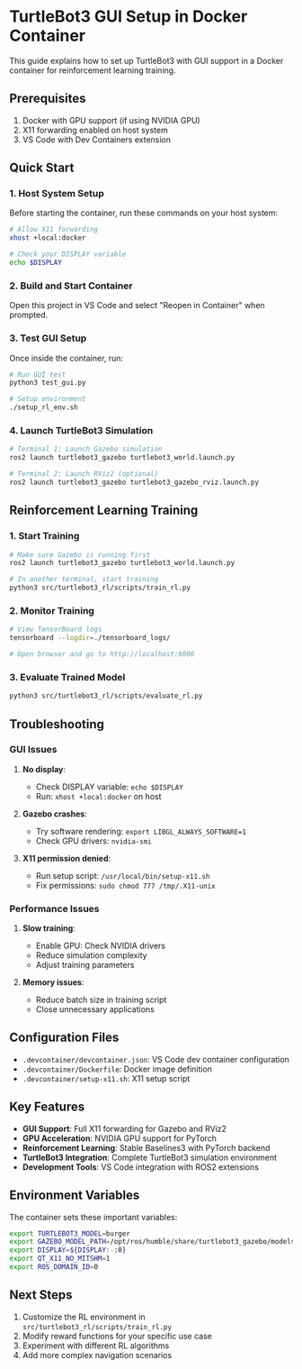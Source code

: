 # TurtleBot3 GUI Setup in Docker Container

This guide explains how to set up TurtleBot3 with GUI support in a Docker container for reinforcement learning training.

## Prerequisites

1. Docker with GPU support (if using NVIDIA GPU)
2. X11 forwarding enabled on host system
3. VS Code with Dev Containers extension

## Quick Start

### 1. Host System Setup

Before starting the container, run these commands on your host system:

```bash
# Allow X11 forwarding
xhost +local:docker

# Check your DISPLAY variable
echo $DISPLAY
```

### 2. Build and Start Container

Open this project in VS Code and select "Reopen in Container" when prompted.

### 3. Test GUI Setup

Once inside the container, run:

```bash
# Run GUI test
python3 test_gui.py

# Setup environment
./setup_rl_env.sh
```

### 4. Launch TurtleBot3 Simulation

```bash
# Terminal 1: Launch Gazebo simulation
ros2 launch turtlebot3_gazebo turtlebot3_world.launch.py

# Terminal 2: Launch RViz2 (optional)
ros2 launch turtlebot3_gazebo turtlebot3_gazebo_rviz.launch.py
```

## Reinforcement Learning Training

### 1. Start Training

```bash
# Make sure Gazebo is running first
ros2 launch turtlebot3_gazebo turtlebot3_world.launch.py

# In another terminal, start training
python3 src/turtlebot3_rl/scripts/train_rl.py
```

### 2. Monitor Training

```bash
# View TensorBoard logs
tensorboard --logdir=./tensorboard_logs/

# Open browser and go to http://localhost:6006
```

### 3. Evaluate Trained Model

```bash
python3 src/turtlebot3_rl/scripts/evaluate_rl.py
```

## Troubleshooting

### GUI Issues

1. **No display**: 
   - Check DISPLAY variable: `echo $DISPLAY`
   - Run: `xhost +local:docker` on host

2. **Gazebo crashes**:
   - Try software rendering: `export LIBGL_ALWAYS_SOFTWARE=1`
   - Check GPU drivers: `nvidia-smi`

3. **X11 permission denied**:
   - Run setup script: `/usr/local/bin/setup-x11.sh`
   - Fix permissions: `sudo chmod 777 /tmp/.X11-unix`

### Performance Issues

1. **Slow training**:
   - Enable GPU: Check NVIDIA drivers
   - Reduce simulation complexity
   - Adjust training parameters

2. **Memory issues**:
   - Reduce batch size in training script
   - Close unnecessary applications

## Configuration Files

- `.devcontainer/devcontainer.json`: VS Code dev container configuration
- `.devcontainer/Dockerfile`: Docker image definition
- `.devcontainer/setup-x11.sh`: X11 setup script

## Key Features

- **GUI Support**: Full X11 forwarding for Gazebo and RViz2
- **GPU Acceleration**: NVIDIA GPU support for PyTorch
- **Reinforcement Learning**: Stable Baselines3 with PyTorch backend
- **TurtleBot3 Integration**: Complete TurtleBot3 simulation environment
- **Development Tools**: VS Code integration with ROS2 extensions

## Environment Variables

The container sets these important variables:

```bash
export TURTLEBOT3_MODEL=burger
export GAZEBO_MODEL_PATH=/opt/ros/humble/share/turtlebot3_gazebo/models
export DISPLAY=${DISPLAY:-:0}
export QT_X11_NO_MITSHM=1
export ROS_DOMAIN_ID=0
```

## Next Steps

1. Customize the RL environment in `src/turtlebot3_rl/scripts/train_rl.py`
2. Modify reward functions for your specific use case
3. Experiment with different RL algorithms
4. Add more complex navigation scenarios